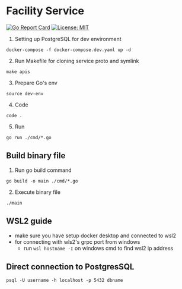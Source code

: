 # Facility Service
[![Go Report Card](https://goreportcard.com/badge/github.com/hu-tao-supremacy/facility)](https://goreportcard.com/report/github.com/hu-tao-supremacy/facility)
[![License: MIT](https://img.shields.io/badge/License-MIT-yellow.svg)](https://opensource.org/licenses/MIT)

1. Setting up PostgreSQL for dev environment
```
docker-compose -f docker-compose.dev.yaml up -d
```
2. Run Makefile for cloning service proto and symlink
```
make apis
```
3. Prepare Go's env
```
source dev-env
```
4. Code
```
code .
```
5. Run
```
go run ./cmd/*.go
```

## Build binary file
1. Run go build command
```
go build -o main ./cmd/*.go
```
2. Execute binary file
```
./main
```

## WSL2 guide
- make sure you have setup docker desktop and connected to wsl2
- for connecting with wls2's grpc port  from windows
    - run `wsl hostname -I` on windows cmd to find wsl2 ip address


## Direct connection to PostgresSQL

```
psql -U username -h localhost -p 5432 dbname
```
